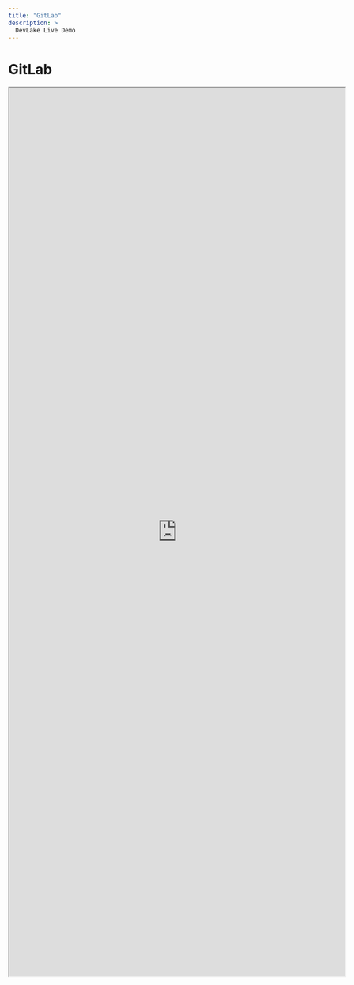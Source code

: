 ```yaml
---
title: "GitLab"
description: >
  DevLake Live Demo
---
```


# GitLab
<iframe src="https://grafana-lake.demo.devlake.io/grafana/goto/KcWhO_IVk?orgId=1" width="135%" height="1800px"></iframe>